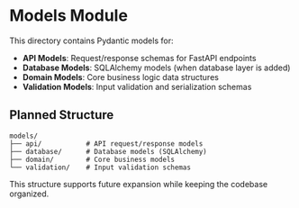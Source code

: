 # Models Module

This directory contains Pydantic models for:

- **API Models**: Request/response schemas for FastAPI endpoints
- **Database Models**: SQLAlchemy models (when database layer is added)
- **Domain Models**: Core business logic data structures
- **Validation Models**: Input validation and serialization schemas

## Planned Structure

```
models/
├── api/           # API request/response models
├── database/      # Database models (SQLAlchemy)
├── domain/        # Core business models
└── validation/    # Input validation schemas
```

This structure supports future expansion while keeping the codebase organized.